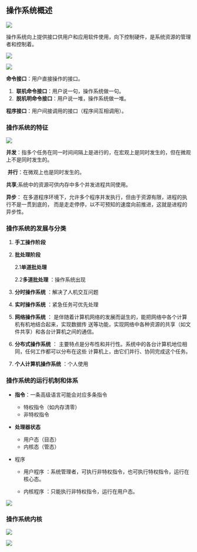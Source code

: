 ## 											操作系统概述

![](https://pic.downk.cc/item/5fe1958e3ffa7d37b33ab3cc.png)



操作系统向上提供接口供用户和应用软件使用，向下控制硬件，是系统资源的管理者和控制着。

![](https://pic.downk.cc/item/5fe1958e3ffa7d37b33ab3c2.png)

![](https://pic.downk.cc/item/5fe1958e3ffa7d37b33ab3c7.png)

**命令接口**：用户直接操作的接口。

1. ​		**联机命令接口**：用户说一句，操作系统做一句。
2. ​		**脱机明命令接口**：用户说一堆，操作系统做一堆。

**程序接口**：用户间接调用的接口（程序间互相调用）。





### 操作系统的特征

![](https://pic.downk.cc/item/5fe199843ffa7d37b33e1662.png)

**并发**：指多个任务在同一时间间隔上是进行的，在宏观上是同时发生的，但在微观上不是同时发生的。

​	**并行**：在微观上也是同时发生的。

**共享**;系统中的资源可供内存中多个并发进程共同使用。

**异步**： 在多道程序环境下，允许多个程序并发执行，但由于资源有限，进程的执行不是一贯到底的， 而是走走停停，以不可预知的速度向前推进，这就是进程的异步性。 



###  操作系统的发展与分类 

1. **手工操作阶段**

2. **批处理阶段**

   2.1**单道批处理**

   2.2**多道批处理** ：操作系统出现

3. **分时操作系统** ：解决了人机交互问题

4. **实时操作系统** ：紧急任务可优先处理

5. **网络操作系统** ： 是伴随着计算机网络的发展而诞生的，能把网络中各个计算机有机地结合起来，实现数据传 送等功能，实现网络中各种资源的共享（如文件共享）和各台计算机之间的通信。 

6. **分布式操作系统** ： 主要特点是分布性和并行性。系统中的各台计算机地位相同，任何工作都可以分布在这些 计算机上，由它们并行、协同完成这个任务。 

7. **个人计算机操作系统** ：个人使用



### **操作系统的运行机制和体系**

- **指令**：一条高级语言可能会对应多条指令
  - 特权指令（如内存清零）
  - 非特权指令

- **处理器状态**
  - 用户态（目态）
  - 内核态（管态）

- 程序

  - 用户程序 ：系统管理者，可执行非特权指令，也可执行特权指令，运行在核心态。

  - 内核程序 ：只能执行非特权指令，运行在用户态。

    

![](https://pic.downk.cc/item/5fe1d8e63ffa7d37b3781ee2.png)



### 操作系统内核

![](https://pic.downk.cc/item/5fe1d96b3ffa7d37b378b1f1.png)



![](https://pic.downk.cc/item/5fe1d9f33ffa7d37b379647c.png)

